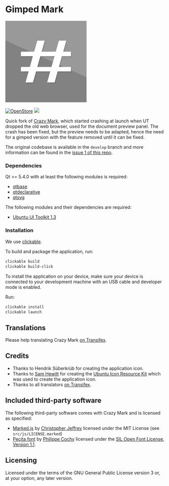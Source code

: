 # Gimped Mark

![](iconsmall.png)

[![OpenStore](https://open-store.io/badges/en_US.png)](https://open-store.io/app/gimped-mark.collaproductions)
[![](https://i.imgur.com/KIipzE8.png)](https://t.me/collaproductions)

Quick fork of [Crazy Mark](https://github.com/timsueberkrueb/crazy-mark), which started crashing at launch when UT dropped the old web browser, used for the document preview panel. The crash has been fixed, but the preview needs to be adapted, hence the need for a gimped version with the feature removed until it can be fixed.

The original codebase is available in the `develop` branch and more information can be found in the [issue 1 of this repo](https://github.com/nicolascolla/gimped-mark/issues/1).

### Dependencies

Qt >= 5.4.0 with at least the following modules is required:

 * [qtbase](http://code.qt.io/cgit/qt/qtbase.git)
 * [qtdeclarative](http://code.qt.io/cgit/qt/qtdeclarative.git)
 * [qtsvg](http://code.qt.io/cgit/qt/qtsvg.git/)

The following modules and their dependencies are required:

 * [Ubuntu UI Toolkit 1.3](https://github.com/ubports/ubuntu-ui-toolkit)


### Installation

We use [clickable](http://clickable.bhdouglass.com/).

To build and package the application, run:

```bash
clickable build
clickable build-click
```

To install the application on your device, make sure your device is
connected to your development machine with an USB cable and developer mode is enabled.

Run:

```
clickable install
clickable launch
```

## Translations
Please help translating Crazy Mark [on Transifex](https://www.transifex.com/tim-sueberkrueb/crazy-mark/).

## Credits
* Thanks to Hendrik Süberkrüb for creating the application icon.
* Thanks to [Sam Hewitt](http://samuelhewitt.com/) for creating the [Ubuntu Icon Resource Kit](https://github.com/snwh/ubuntu-icon-resource-kit) which was used to create the application icon.
* Thanks to all translators [on Transifex](https://www.transifex.com/tim-sueberkrueb/crazy-mark/).

## Included third-party software
The following third-party software comes with Crazy Mark and is licensed as specified:
* [Marked.js](https://github.com/chjj/marked) by [Christopher Jeffrey](https://github.com/chjj/) licensed under the MIT License (see `src/js/LICENSE.marked`)
* [Pecita font](https://www.fontsquirrel.com/fonts/Pecita) by [Philippe Cochy](https://www.fontsquirrel.com/fonts/list/foundry/philippe-cochy) licensed under the [SIL Open Font License, Version 1.1](https://www.fontsquirrel.com/license/Pecita).

## Licensing

Licensed under the terms of the GNU General Public License version 3 or, at your option, any later version.
